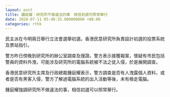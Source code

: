 ```yaml
---
layout: post
title: 鍾庭耀：研究所不做違法的事　相信初選可照常舉行
date: 2020-07-11 05:40:35.000000000 +08:00
categories: rthk
---
```


民主派在今明兩日舉行立法會選舉初選。香港民意研究所負責設計初選的投票系統及票站指引。

警方昨日傍晚到研究所的辦公室調查及搜證。警方表示接獲報案，懷疑有市民包括警員的資料外洩，可能涉及研究所的電腦系統被不法之徒入侵，於是展開調查。

香港民意研究所主席及行政總裁鍾庭耀表示，警方調查是否有人洩露個人資料，或者是否有黑客入侵，警方了解過電腦系統的出入活動等後，未有檢走電腦。

鍾庭耀強調研究所不做違法的事，相信初選可以照常舉行。
